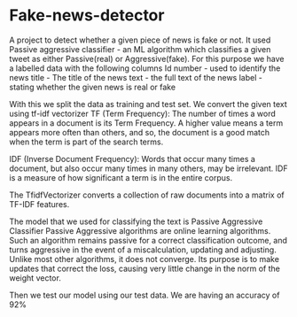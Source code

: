 # Fake-news-detector
A project to detect whether a given piece of news is fake or not.
It used Passive aggressive classifier - an ML algorithm which classifies a given tweet as either Passive(real) or Aggressive(fake). For this purpose we have a labelled data with the following columns
Id number - used to identify the news
title - The title of the news
text - the full text of the news
label - stating whether the given news is real or fake

With this we split the data as training and test set. We convert the given text using tf-idf vectorizer 
TF (Term Frequency): The number of times a word appears in a document is its Term Frequency. A higher value means a term appears more often than others, and so, the document is a good match when the term is part of the search terms.

IDF (Inverse Document Frequency): Words that occur many times a document, but also occur many times in many others, may be irrelevant. IDF is a measure of how significant a term is in the entire corpus.

The TfidfVectorizer converts a collection of raw documents into a matrix of TF-IDF features.

The model that we used for classifying the text is Passive Aggressive Classifier
Passive Aggressive algorithms are online learning algorithms. Such an algorithm remains passive for a correct classification outcome, and turns aggressive in the event of a miscalculation, updating and adjusting. Unlike most other algorithms, it does not converge. Its purpose is to make updates that correct the loss, causing very little change in the norm of the weight vector.

Then we test our model using our test data. We are having an accuracy of 92%
